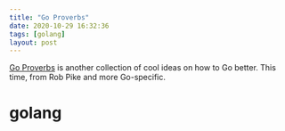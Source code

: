 ```yaml
---
title: "Go Proverbs"
date: 2020-10-29 16:32:36
tags: [golang]
layout: post
---
```


[Go Proverbs](https://go-proverbs.github.io/) is another collection of cool ideas on how to Go better. This time, from Rob Pike and more Go-specific.

# golang

